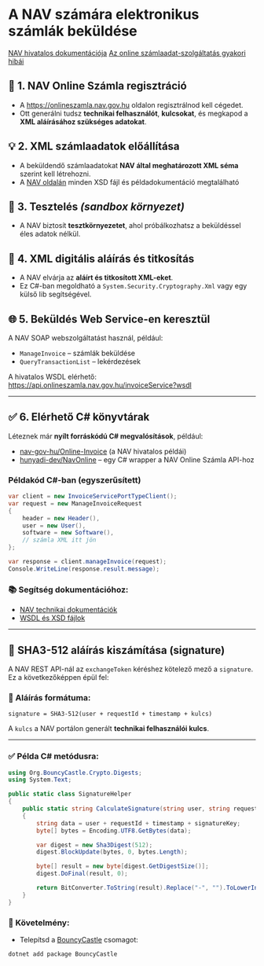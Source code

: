 # A NAV számára elektronikus számlák beküldése
[NAV hivatalos dokumentációja](https://onlineszamla.nav.gov.hu/dokumentaciok)
[Az online számlaadat-szolgáltatás gyakori hibái](https://nav.gov.hu/ugyfeliranytu/nezzen-utana/tudjon_rola/Az_online_szamlaadat-szolgaltatas_gyakori_hibai)

## 🔧 1. NAV Online Számla regisztráció
- A https://onlineszamla.nav.gov.hu oldalon regisztrálnod kell cégedet.
- Ott generálni tudsz **technikai felhasználót**, **kulcsokat**, és megkapod a **XML aláírásához szükséges adatokat**.

## 💡 2. XML számlaadatok előállítása
- A beküldendő számlaadatokat **NAV által meghatározott XML séma** szerint kell létrehozni.
- A [NAV oldalán](https://onlineszamla.nav.gov.hu/dokumentaciok) minden XSD fájl és példadokumentáció megtalálható

## 🧪 3. Tesztelés *(sandbox környezet)*
- A NAV biztosít **tesztkörnyezetet**, ahol próbálkozhatsz a beküldéssel éles adatok nélkül.

## 🔐 4. XML digitális aláírás és titkosítás
- A NAV elvárja az **aláírt és titkosított XML-eket**.
- Ez C#-ban megoldható a `System.Security.Cryptography.Xml` vagy egy külső lib segítségével.

## 🌐 5. Beküldés Web Service-en keresztül
A NAV SOAP webszolgáltatást használ, például:
- `ManageInvoice` – számlák beküldése
- `QueryTransactionList` – lekérdezések

A hivatalos WSDL elérhető:  
https://api.onlineszamla.nav.gov.hu/invoiceService?wsdl

---

## ✅ 6. Elérhető C# könyvtárak
Léteznek már **nyílt forráskódú C# megvalósítások**, például:
- [nav-gov-hu/Online-Invoice](https://github.com/nav-gov-hu/Online-Invoice) (a NAV hivatalos példái)
- [hunyadi-dev/NavOnline](https://github.com/hunyadi-dev/NavOnline) – egy C# wrapper a NAV Online Számla API-hoz


### Példakód C#-ban (egyszerűsített)

```csharp
var client = new InvoiceServicePortTypeClient();
var request = new ManageInvoiceRequest
{
    header = new Header(),
    user = new User(),
    software = new Software(),
    // számla XML itt jön
};

var response = client.manageInvoice(request);
Console.WriteLine(response.result.message);
```

### 📚 Segítség dokumentációhoz:
- [NAV technikai dokumentációk](https://onlineszamla.nav.gov.hu/dokumentaciok)
- [WSDL és XSD fájlok](https://onlineszamla.nav.gov.hu/api-doc/rest/index.html)

---

## 🔐 SHA3-512 aláírás kiszámítása (signature)

A NAV REST API-nál az `exchangeToken` kéréshez kötelező mező a `signature`. Ez a következőképpen épül fel:

### 🔣 Aláírás formátuma:
```
signature = SHA3-512(user + requestId + timestamp + kulcs)
```

A `kulcs` a NAV portálon generált **technikai felhasználói kulcs**.

---

### ✅ Példa C# metódusra:

```csharp
using Org.BouncyCastle.Crypto.Digests;
using System.Text;

public static class SignatureHelper
{
    public static string CalculateSignature(string user, string requestId, string timestamp, string signatureKey)
    {
        string data = user + requestId + timestamp + signatureKey;
        byte[] bytes = Encoding.UTF8.GetBytes(data);

        var digest = new Sha3Digest(512);
        digest.BlockUpdate(bytes, 0, bytes.Length);

        byte[] result = new byte[digest.GetDigestSize()];
        digest.DoFinal(result, 0);

        return BitConverter.ToString(result).Replace("-", "").ToLowerInvariant();
    }
}
```

### 🔧 Követelmény:  
- Telepítsd a [BouncyCastle](https://www.nuget.org/packages/BouncyCastle) csomagot:
```
dotnet add package BouncyCastle
```

